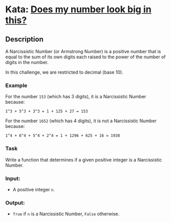 # Kata: [Does my number look big in this?](https://www.codewars.com/kata/5287e858c6b5a9678200083c)

## Description
A Narcissistic Number (or Armstrong Number) is a positive number that is equal to the sum of its own digits each raised to the power of the number of digits in the number. 

In this challenge, we are restricted to decimal (base 10).

### Example
For the number `153` (which has 3 digits), it is a Narcissistic Number because:
```
1^3 + 5^3 + 3^3 = 1 + 125 + 27 = 153
```
For the number `1652` (which has 4 digits), it is not a Narcissistic Number because:
```
1^4 + 6^4 + 5^4 + 2^4 = 1 + 1296 + 625 + 16 = 1938
```

### Task
Write a function that determines if a given positive integer is a Narcissistic Number.

### Input:
- A positive integer `n`.

### Output:
- `True` if `n` is a Narcissistic Number, `False` otherwise.